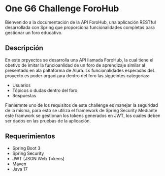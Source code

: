 # One G6 Challenge ForoHub 

Bienvenido a la documentación de la API ForoHub, una aplicación RESTful desarrollada con Spring que proporciona funcionalidades completas para gestionar un foro educativo.

## Descripción

En este prpyectos se desarrolla una API llamada ForoHub, la cual tiene el obetivo de imitar la funcioanlidad de un foro de aprendizaje similar al presentado en ala paltaforma de Alura.
Ls funcionalidades esperadas deL proyecto es poder organizara dentro del foro las sigueintes categorías: 
- Usuarios
- Tópicos o dudas dentro del foro
- Respuestas


Fianlemnte uno de los requisitos de este challenge es manejar la seguridad de la misma, para esto se utiliza el framework de Spring Security Mediante este framwork se gestionan los tokens generados en JWT, los cuales deben ser dados en las pruebas de la aplicación. 



## Requerimientos

- Spring Boot 3
- Spring Security
- JWT (JSON Web Tokens)
- Maven
- Java 17









